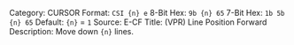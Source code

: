 Category: CURSOR
Format: `CSI {n} e`
8-Bit Hex: `9b {n} 65`
7-Bit Hex: `1b 5b {n} 65`
Default: `{n}` = `1`
Source: E-CF
Title: (VPR) Line Position Forward
Description: Move down `{n}` lines.
